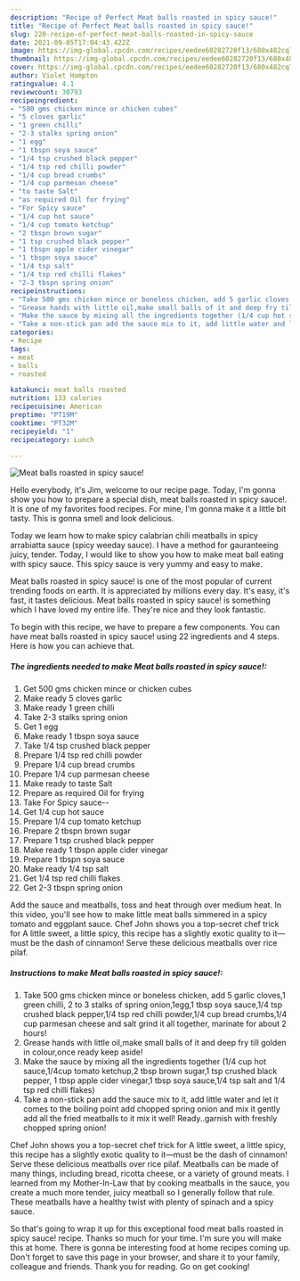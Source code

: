 ```yaml
---
description: "Recipe of Perfect Meat balls roasted in spicy sauce!"
title: "Recipe of Perfect Meat balls roasted in spicy sauce!"
slug: 220-recipe-of-perfect-meat-balls-roasted-in-spicy-sauce
date: 2021-09-05T17:04:43.422Z
image: https://img-global.cpcdn.com/recipes/eedee60282720f13/680x482cq70/meat-balls-roasted-in-spicy-sauce-recipe-main-photo.jpg
thumbnail: https://img-global.cpcdn.com/recipes/eedee60282720f13/680x482cq70/meat-balls-roasted-in-spicy-sauce-recipe-main-photo.jpg
cover: https://img-global.cpcdn.com/recipes/eedee60282720f13/680x482cq70/meat-balls-roasted-in-spicy-sauce-recipe-main-photo.jpg
author: Violet Hampton
ratingvalue: 4.1
reviewcount: 30793
recipeingredient:
- "500 gms chicken mince or chicken cubes"
- "5 cloves garlic"
- "1 green chilli"
- "2-3 stalks spring onion"
- "1 egg"
- "1 tbspn soya sauce"
- "1/4 tsp crushed black pepper"
- "1/4 tsp red chilli powder"
- "1/4 cup bread crumbs"
- "1/4 cup parmesan cheese"
- "to taste Salt"
- "as required Oil for frying"
- "For Spicy sauce"
- "1/4 cup hot sauce"
- "1/4 cup tomato ketchup"
- "2 tbspn brown sugar"
- "1 tsp crushed black pepper"
- "1 tbspn apple cider vinegar"
- "1 tbspn soya sauce"
- "1/4 tsp salt"
- "1/4 tsp red chilli flakes"
- "2-3 tbspn spring onion"
recipeinstructions:
- "Take 500 gms chicken mince or boneless chicken, add 5 garlic cloves,1 green chilli, 2 to 3 stalks of spring onion,1egg,1 tbsp soya sauce,1/4 tsp crushed black pepper,1/4 tsp red chilli powder,1/4 cup bread crumbs,1/4 cup parmesan cheese and salt grind it all together, marinate for about 2 hours!"
- "Grease hands with little oil,make small balls of it and deep fry till golden in colour,once ready keep aside!"
- "Make the sauce by mixing all the ingredients together (1/4 cup hot sauce,1/4cup tomato ketchup,2 tbsp brown sugar,1 tsp crushed black pepper, 1 tbsp apple cider vinegar,1 tbsp soya sauce,1/4 tsp salt and 1/4 tsp red chilli flakes)"
- "Take a non-stick pan add the sauce mix to it, add little water and let it comes to the boiling point add chopped spring onion and mix it gently add all the fried meatballs to it mix it well! Ready..garnish with freshly chopped spring onion!"
categories:
- Recipe
tags:
- meat
- balls
- roasted

katakunci: meat balls roasted 
nutrition: 133 calories
recipecuisine: American
preptime: "PT19M"
cooktime: "PT32M"
recipeyield: "1"
recipecategory: Lunch

---
```



![Meat balls roasted in spicy sauce!](https://img-global.cpcdn.com/recipes/eedee60282720f13/680x482cq70/meat-balls-roasted-in-spicy-sauce-recipe-main-photo.jpg)

Hello everybody, it's Jim, welcome to our recipe page. Today, I'm gonna show you how to prepare a special dish, meat balls roasted in spicy sauce!. It is one of my favorites food recipes. For mine, I'm gonna make it a little bit tasty. This is gonna smell and look delicious.

Today we learn how to make spicy calabrian chili meatballs in spicy arrabiatta sauce (spicy weeday sauce). I have a method for gauranteeing juicy, tender. Today, I would like to show you how to make meat ball eating with spicy sauce. This spicy sauce is very yummy and easy to make.

Meat balls roasted in spicy sauce! is one of the most popular of current trending foods on earth. It is appreciated by millions every day. It's easy, it's fast, it tastes delicious. Meat balls roasted in spicy sauce! is something which I have loved my entire life. They're nice and they look fantastic.


To begin with this recipe, we have to prepare a few components. You can have meat balls roasted in spicy sauce! using 22 ingredients and 4 steps. Here is how you can achieve that.

<!--inarticleads1-->

##### The ingredients needed to make Meat balls roasted in spicy sauce!:

1. Get 500 gms chicken mince or chicken cubes
1. Make ready 5 cloves garlic
1. Make ready 1 green chilli
1. Take 2-3 stalks spring onion
1. Get 1 egg
1. Make ready 1 tbspn soya sauce
1. Take 1/4 tsp crushed black pepper
1. Prepare 1/4 tsp red chilli powder
1. Prepare 1/4 cup bread crumbs
1. Prepare 1/4 cup parmesan cheese
1. Make ready to taste Salt
1. Prepare as required Oil for frying
1. Take For Spicy sauce--
1. Get 1/4 cup hot sauce
1. Prepare 1/4 cup tomato ketchup
1. Prepare 2 tbspn brown sugar
1. Prepare 1 tsp crushed black pepper
1. Make ready 1 tbspn apple cider vinegar
1. Prepare 1 tbspn soya sauce
1. Make ready 1/4 tsp salt
1. Get 1/4 tsp red chilli flakes
1. Get 2-3 tbspn spring onion


Add the sauce and meatballs, toss and heat through over medium heat. In this video, you&#39;ll see how to make little meat balls simmered in a spicy tomato and eggplant sauce. Chef John shows you a top-secret chef trick for A little sweet, a little spicy, this recipe has a slightly exotic quality to it—must be the dash of cinnamon! Serve these delicious meatballs over rice pilaf. 

<!--inarticleads2-->

##### Instructions to make Meat balls roasted in spicy sauce!:

1. Take 500 gms chicken mince or boneless chicken, add 5 garlic cloves,1 green chilli, 2 to 3 stalks of spring onion,1egg,1 tbsp soya sauce,1/4 tsp crushed black pepper,1/4 tsp red chilli powder,1/4 cup bread crumbs,1/4 cup parmesan cheese and salt grind it all together, marinate for about 2 hours!
1. Grease hands with little oil,make small balls of it and deep fry till golden in colour,once ready keep aside!
1. Make the sauce by mixing all the ingredients together (1/4 cup hot sauce,1/4cup tomato ketchup,2 tbsp brown sugar,1 tsp crushed black pepper, 1 tbsp apple cider vinegar,1 tbsp soya sauce,1/4 tsp salt and 1/4 tsp red chilli flakes)
1. Take a non-stick pan add the sauce mix to it, add little water and let it comes to the boiling point add chopped spring onion and mix it gently add all the fried meatballs to it mix it well! Ready..garnish with freshly chopped spring onion!


Chef John shows you a top-secret chef trick for A little sweet, a little spicy, this recipe has a slightly exotic quality to it—must be the dash of cinnamon! Serve these delicious meatballs over rice pilaf. Meatballs can be made of many things, including bread, ricotta cheese, or a variety of ground meats. I learned from my Mother-In-Law that by cooking meatballs in the sauce, you create a much more tender, juicy meatball so I generally follow that rule. These meatballs have a healthy twist with plenty of spinach and a spicy sauce. 

So that's going to wrap it up for this exceptional food meat balls roasted in spicy sauce! recipe. Thanks so much for your time. I'm sure you will make this at home. There is gonna be interesting food at home recipes coming up. Don't forget to save this page in your browser, and share it to your family, colleague and friends. Thank you for reading. Go on get cooking!
